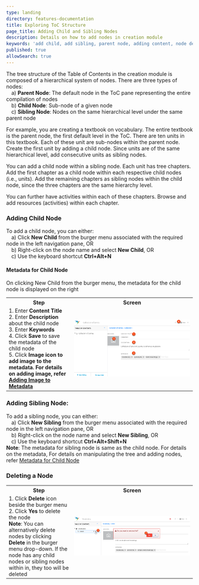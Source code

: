 ```yaml
---
type: landing
directory: features-documentation
title: Exploring ToC Structure
page_title: Adding Child and Sibling Nodes
description: Details on how to add nodes in creation module
keywords: 'add child, add sibling, parent node, adding content, node definition, node manipulation'
published: true
allowSearch: true
---
```


The tree structure of the Table of Contents in the creation module  is composed of a hierarchical system of nodes. There are three types of nodes: <br>&emsp;a) <b>Parent Node</b>: The default node in the ToC pane representing the entire compilation of nodes <br>&emsp;b) <b>Child Node</b>: Sub-node of a given node <br>&emsp;c) <b>Sibling Node</b>: Nodes on the same hierarchical level under the same parent node

For example, you are creating a textbook on vocabulary. The entire textbook is the parent node, the first default level in the ToC. There are ten units in this textbook. Each of these unit are sub-nodes within the parent node. Create the first unit by adding a child node.  Since units are of the same hierarchical level, add consecutive units as sibling nodes.

You can add a child node within a sibling node. Each unit has tree chapters. Add the first chapter as a child node within each respective child nodes (i.e., units). Add the remaining chapters as sibling nodes within the child node, since the three chapters are the same hierarchy level.

You can further have activities within each of these chapters. Browse and add resources (activities) within each chapter.

### Adding Child Node

To add a child node, you can either: <br>&emsp;a) Click <b>New Child</b> from the burger menu associated with the required node in the left navigation pane, OR <br>&emsp;b) Right-click on the node name and select <b>New Child</b>, OR <br>&emsp;c) Use the keyboard shortcut <b>Ctrl+Alt+N</b>

#### Metadata for Child Node

On clicking New Child from the burger menu, the metadata for the child node is displayed on the right 
<table>
  <tr>
    <th style="width:35%;">Step</th>
    <th style="width:65%;">Screen</th>
  </tr>
  <tr>
    <td>1. Enter <b>Content Title</b>  <br>2. Enter <b>Description</b> about the child node <br>3. Enter <b>Keywords</b> <br>4.  Click <b>Save</b> to save the metadata of the child node <br>5. Click <b>Image icon<b> to add image to the metadata. For details on adding image, refer  <a href="features-documentation/metadata_addingimages" target="_blank">Adding Image to Metadata</a> </td>
      <td><img src="pages/features-documentation/images/addchild_metadata2.png"></td>
  </tr>
  </table>

### Adding Sibling Node: 
To add a sibling node, you can either: <br>&emsp;a) Click <b>New Sibling</b> from the burger menu associated with the required node in the left navigation pane, OR <br>&emsp;b) Right-click on the node name and select <b>New Sibling</b>, OR <br>&emsp;c) Use the keyboard shortcut <b>Ctrl+Alt+Shift+N</b> <br> <b>Note</b>: The metadata for sibling node is same as the child node. For details on the metadata, For details on manipulating the tree and adding nodes, refer <a href="pages/features-documentation/treestructure_TOC/#MetadataforChildNode">Metadata for Child Node</a>

### Deleting a Node

<table>
  <tr>
    <th style="width:35%;">Step</th>
    <th style="width:65%;">Screen</th>
  </tr>
  <tr>
    <td>1. Click <b>Delete</b> icon beside the burger menu <br>2. Click <b>Yes</b> to delete the node
      <br><b>Note</b>: You can alternatively delete nodes by clicking <b>Delete</b> in the burger menu drop-down. If the node has any child nodes or sibling nodes within in, they too will be deleted
      </td>
    <td><img src="pages/features-documentation/images/book/book_unit_delete.png"></td>
  </tr>
</table>
